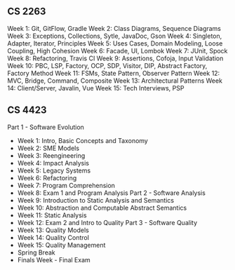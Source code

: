 CS 2263
-------
Week 1: Git, GitFlow, Gradle
Week 2: Class Diagrams, Sequence Diagrams
Week 3: Exceptions, Collections, Sytle, JavaDoc, Gson
Week 4: Singleton, Adapter, Iterator, Principles
Week 5: Uses Cases, Domain Modeling, Loose Coupling, High Cohesion
Week 6: Facade, UI, Lombok
Week 7: JUnit, Spock
Week 8: Refactoring, Travis CI
Week 9: Assertions, Cofoja, Input Validation
Week 10: PBC, LSP, Factory, OCP, SDP, Visitor, DIP, Abstract Factory, Factory Method
Week 11: FSMs, State Pattern, Observer Pattern
Week 12: MVC, Bridge, Command, Composite
Week 13: Architectural Patterns
Week 14: Client/Server, Javalin, Vue
Week 15: Tech Interviews, PSP

CS 4423
-------
Part 1 - Software Evolution
- Week 1: Intro, Basic Concepts and Taxonomy
- Week 2: SME Models
- Week 3: Reengineering
- Week 4: Impact Analysis
- Week 5: Legacy Systems
- Week 6: Refactoring
- Week 7: Program Comprehension
- Week 8: Exam 1 and Program Analysis
Part 2 - Software Analysis
- Week 9: Introduction to Static Analysis and Semantics
- Week 10: Abstraction and Computable Abstract Semantics
- Week 11: Static Analysis
- Week 12: Exam 2 and Intro to Quality
Part 3 - Software Quality
- Week 13: Quality Models
- Week 14: Quality Control
- Week 15: Quality Management
- Spring Break
- Finals Week - Final Exam
